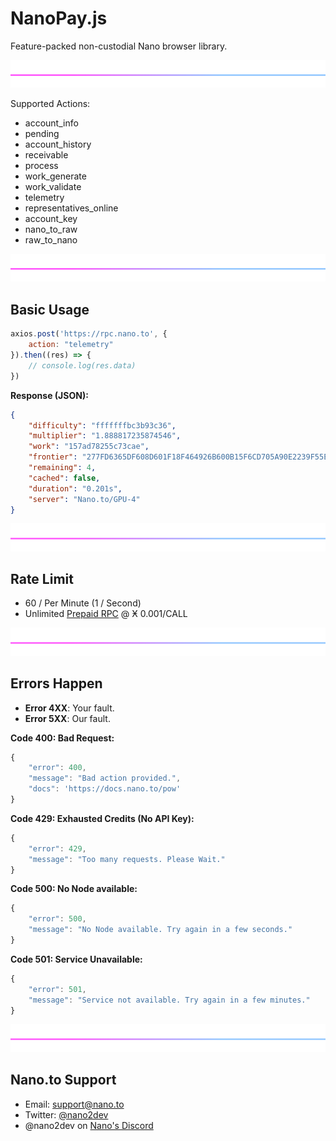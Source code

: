 # NanoPay.js

Feature-packed non-custodial Nano browser library. 

![line](https://github.com/fwd/n2/raw/master/.github/line.png)

Supported Actions: 

- account_info
- pending
- account_history
- receivable
- process
- work_generate
- work_validate
- telemetry
- representatives_online
- account_key
- nano\_to\_raw
- raw\_to\_nano

![line](https://github.com/fwd/n2/raw/master/.github/line.png)

## Basic Usage

```js
axios.post('https://rpc.nano.to', { 
    action: "telemetry"
}).then((res) => {
    // console.log(res.data)
})
```

**Response (JSON):**
```json
{
    "difficulty": "fffffffbc3b93c36",
    "multiplier": "1.888817235874546",
    "work": "157ad78255c73cae",
    "frontier": "277FD6365DF608D601F18F464926B600B15F6CD705A90E2239F55E9F86E7B38F",
    "remaining": 4,
    "cached": false,
    "duration": "0.201s",
    "server": "Nano.to/GPU-4"
}
```

![line](https://github.com/fwd/n2/raw/master/.github/line.png)

## Rate Limit

- 60 / Per Minute (1 / Second)
- Unlimited [Prepaid RPC](https://pow.nano.to) @ Ӿ 0.001/CALL

![line](https://github.com/fwd/n2/raw/master/.github/line.png)

## Errors Happen

- **Error 4XX**: Your fault.
- **Error 5XX**: Our fault.

**Code 400: Bad Request:**

```js
{ 
    "error": 400,  
    "message": "Bad action provided.",
    "docs": 'https://docs.nano.to/pow'
}
```

**Code 429: Exhausted Credits (No API Key):**

```js
{
    "error": 429,
    "message": "Too many requests. Please Wait."
}
```

**Code 500: No Node available:**

```js
{
    "error": 500, 
    "message": "No Node available. Try again in a few seconds."
}
```

**Code 501: Service Unavailable:**

```js
{
    "error": 501, 
    "message": "Service not available. Try again in a few minutes."
}
```

![line](https://github.com/fwd/n2/raw/master/.github/line.png)

## Nano.to Support

- Email: support@nano.to
- Twitter: [@nano2dev](https://twitter.com/nano2dev)
- @nano2dev on [Nano's Discord](https://discord.com/invite/RNAE2R9) 
